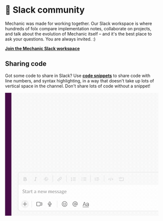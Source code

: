 # 🚀 Slack community

Mechanic was made for working together. Our Slack workspace is where hundreds of folx compare implementation notes, collaborate on projects, and talk about the evolution of Mechanic itself – and it's the best place to ask your questions. You are always invited. :)

[**Join the Mechanic Slack workspace**](https://join.slack.com/t/usemechanic/shared\_invite/zt-cq84nrs7-ggYbYTbf\~CrCjTg8nmHP2A)

## **Sharing code**

Got some code to share in Slack? Use [**code snippets**](https://slack.com/slack-tips/share-code-snippets) to share code with line numbers, and syntax highlighting, in a way that doesn't take up lots of vertical space in the channel. Don't share lots of code without a snippet!

![](<../.gitbook/assets/2022-01-06 11.49.30 (1).gif>)

